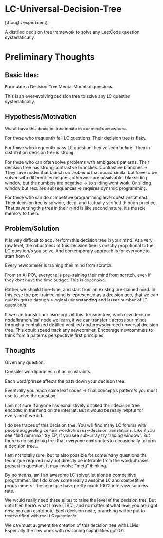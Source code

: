 # LC-Universal-Decision-Tree
[thought experiment]

A distilled decision tree framework to solve any LeetCode question systematically.

# Preliminary Thoughts

## Basic Idea:

Formulate a Decision Tree Mental Model of questions.

This is an ever-evolving decision tree to solve any LC question systematically.

## Hypothesis/Motivation
We all have this decision tree innate in our mind somewhere.

For those who frequently fail LC questions. Their decision tree is flaky.

For those who frequently pass LC question they’ve seen before. Their in-distribution decision tree is strong.

For those who can often solve problems with ambiguous patterns. Their decision tree has strong contrastive branches. Contrastive branches → They have nodes that branch on problems that sound similar but have to be solved with different techniques, otherwise are unsolvable. Like sliding window, but the numbers are negative → so sliding wont work. Or sliding window but requires subsequences → requires dynamic programming.

For those who can do competitive programming level questions at east. Their decision tree is so wide, deep, and factually verified through practice. That traversing this tree in their mind is like second nature, it's muscle memory to them.

## Problem/Solution
It is very difficult to acquire/form this decision tree in your mind.
At a very raw level, the robustness of this decision tree is directly propotional to the LC question/s you solve.
And contemporary approach is for everyone to start from 0.

Every newcommer is training their mind from scratch.

From an AI POV, everyone is pre-training their mind from scratch, even if they dont have the time budget. This is expensive.

Rather, we should fine-tune, and start from an existing pre-trained mind. In this case the pre-trained mind is represented as a decision tree, that we can quickly grasp through a logical understanding and lesser number of LC question/s.

If we can transfer our learning/s of this deicsion tree, each new decision node/branch/leaf node we learn, if we can transfer it across our minds through a centralized distilled verifiied and crowsdourced universal decision tree.
This could speed track any newcommer. Encourage newcommers to think from a patterns perspective/ first principles. 


## Thoughts

Given any question.

Consider word/phrases in it as constraints.

Each word/phrase affects the path down your decision tree.

Eventually you reach some leaf nodes → final concept/s pattern/s you must use to solve the question.


I am not sure if anyone has exhaustively distilled their decision tree encoded in the mind on the internet. But it would be really helpful for everyone if we did.

I do see traces of this decision tree. You will find many LC forums with people suggesting certain word/phrases→decision translations. Like if you see “find min/max” try DP, If you see sub-array try “sliding window”. But there is no single big tree that everyone contributes to occasionally to form a decision tree…

I am not totally sure, but its also possible for some/many questions the technique required may not directly be inferable from the word/phrases present in question. It may involve “meta” thinking.

By no means, am I an awesome LC solver, let alone a competitive programmer. But I do know some really awesome LC and competitive programmers. These people have pretty much 100% interview success rate.

We would really need these elites to raise the level of the decision tree. But until then here’s what I have (TBD), and no matter at what level you are right now, you can contribute. Each decision node, branching will be put to test/verified with real LC question/s.

We can/must augment the creation of this decision tree with LLMs. Especially the new one’s with reasoning capabilities gpt-O1.
